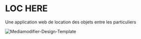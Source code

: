 # LOC HERE
Une application web de location des objets entre les particuliers

![Mediamodifier-Design-Template](https://user-images.githubusercontent.com/75754472/163353121-b9003042-f15f-4b48-8df3-eab717a78376.png)
